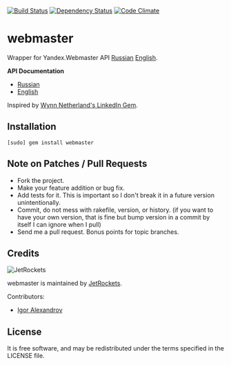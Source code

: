 [![Build Status](https://secure.travis-ci.org/igor-alexandrov/webmaster.png)](http://travis-ci.org/igor-alexandrov/webmaster)
[![Dependency Status](https://gemnasium.com/igor-alexandrov/webmaster.png)](http://gemnasium.com/igor-alexandrov/webmaster)
[![Code Climate](https://codeclimate.com/badge.png)](https://codeclimate.com/github/igor-alexandrov/webmaster)

# webmaster

Wrapper for Yandex.Webmaster API [Russian](http://webmaster.yandex.ru/) [English](http://webmaster.yandex.com/). 

**API Documentation**

* [Russian](http://api.yandex.ru/webmaster/)
* [English](http://api.yandex.com/webmaster/)

Inspired by [Wynn Netherland's LinkedIn Gem](https://github.com/pengwynn/linkedin).

## Installation

    [sudo] gem install webmaster

## Note on Patches / Pull Requests

* Fork the project.
* Make your feature addition or bug fix.
* Add tests for it. This is important so I don't break it in a
  future version unintentionally.
* Commit, do not mess with rakefile, version, or history.
  (if you want to have your own version, that is fine but
   bump version in a commit by itself I can ignore when I pull)
* Send me a pull request. Bonus points for topic branches.

## Credits

![JetRockets](http://www.jetrockets.ru/public/logo.png)

webmaster is maintained by [JetRockets](http://www.jetrockets.ru/en).

Contributors:

* [Igor Alexandrov](http://igor-alexandrov.github.com/)

## License

It is free software, and may be redistributed under the terms specified in the LICENSE file.
